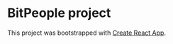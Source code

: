 # BitPeople project

This project was bootstrapped with [Create React App](https://github.com/facebookincubator/create-react-app).
